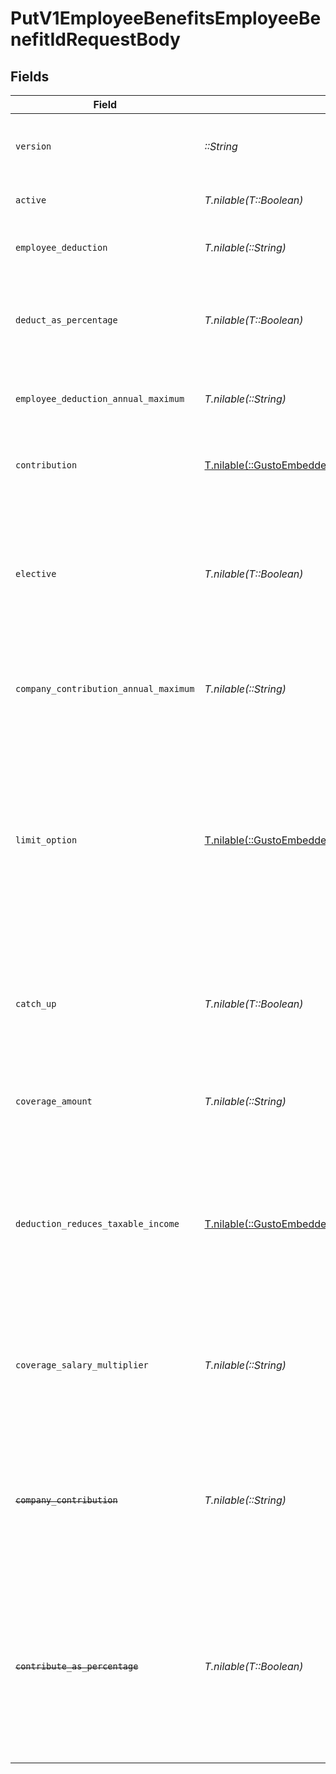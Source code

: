 # PutV1EmployeeBenefitsEmployeeBenefitIdRequestBody


## Fields

| Field                                                                                                                                                                                                                                | Type                                                                                                                                                                                                                                 | Required                                                                                                                                                                                                                             | Description                                                                                                                                                                                                                          |
| ------------------------------------------------------------------------------------------------------------------------------------------------------------------------------------------------------------------------------------ | ------------------------------------------------------------------------------------------------------------------------------------------------------------------------------------------------------------------------------------ | ------------------------------------------------------------------------------------------------------------------------------------------------------------------------------------------------------------------------------------ | ------------------------------------------------------------------------------------------------------------------------------------------------------------------------------------------------------------------------------------ |
| `version`                                                                                                                                                                                                                            | *::String*                                                                                                                                                                                                                           | :heavy_check_mark:                                                                                                                                                                                                                   | The current version of the object. See the [versioning guide](https://docs.gusto.com/embedded-payroll/docs/versioning#object-layer) for information on how to use this field.                                                        |
| `active`                                                                                                                                                                                                                             | *T.nilable(T::Boolean)*                                                                                                                                                                                                              | :heavy_minus_sign:                                                                                                                                                                                                                   | Whether the employee benefit is active.                                                                                                                                                                                              |
| `employee_deduction`                                                                                                                                                                                                                 | *T.nilable(::String)*                                                                                                                                                                                                                | :heavy_minus_sign:                                                                                                                                                                                                                   | The amount to be deducted, per pay period, from the employee's pay.                                                                                                                                                                  |
| `deduct_as_percentage`                                                                                                                                                                                                               | *T.nilable(T::Boolean)*                                                                                                                                                                                                              | :heavy_minus_sign:                                                                                                                                                                                                                   | Whether the employee deduction amount should be treated as a percentage to be deducted from each payroll.                                                                                                                            |
| `employee_deduction_annual_maximum`                                                                                                                                                                                                  | *T.nilable(::String)*                                                                                                                                                                                                                | :heavy_minus_sign:                                                                                                                                                                                                                   | The maximum employee deduction amount per year. A null value signifies no limit.                                                                                                                                                     |
| `contribution`                                                                                                                                                                                                                       | [T.nilable(::GustoEmbedded::Operations::PutV1EmployeeBenefitsEmployeeBenefitIdContribution)](../../models/operations/putv1employeebenefitsemployeebenefitidcontribution.md)                                                          | :heavy_minus_sign:                                                                                                                                                                                                                   | An object representing the type and value of the company contribution.                                                                                                                                                               |
| `elective`                                                                                                                                                                                                                           | *T.nilable(T::Boolean)*                                                                                                                                                                                                              | :heavy_minus_sign:                                                                                                                                                                                                                   | Whether the company contribution is elective (aka "matching"). For `tiered`, `elective_amount`, and `elective_percentage` contribution types this is ignored and assumed to be `true`.                                               |
| `company_contribution_annual_maximum`                                                                                                                                                                                                | *T.nilable(::String)*                                                                                                                                                                                                                | :heavy_minus_sign:                                                                                                                                                                                                                   | The maximum company contribution amount per year. A null value signifies no limit.                                                                                                                                                   |
| `limit_option`                                                                                                                                                                                                                       | [T.nilable(::GustoEmbedded::Operations::PutV1EmployeeBenefitsEmployeeBenefitIdLimitOption)](../../models/operations/putv1employeebenefitsemployeebenefitidlimitoption.md)                                                            | :heavy_minus_sign:                                                                                                                                                                                                                   | Some benefits require additional information to determine<br/>their limit.<br/><br/>`Family` or `Individual`: Applicable to HSA benefit.<br/><br/>`Joint Filing or Single` or `Married and Filing Separately`: Applicable to Dependent Care FSA benefit. |
| `catch_up`                                                                                                                                                                                                                           | *T.nilable(T::Boolean)*                                                                                                                                                                                                              | :heavy_minus_sign:                                                                                                                                                                                                                   | Whether the employee should use a benefit’s "catch up" rate. Only Roth 401k and 401k benefits use this value for employees over 50.                                                                                                  |
| `coverage_amount`                                                                                                                                                                                                                    | *T.nilable(::String)*                                                                                                                                                                                                                | :heavy_minus_sign:                                                                                                                                                                                                                   | The amount that the employee is insured for. Note: company contribution cannot be present if coverage amount is set.                                                                                                                 |
| `deduction_reduces_taxable_income`                                                                                                                                                                                                   | [T.nilable(::GustoEmbedded::Operations::PutV1EmployeeBenefitsEmployeeBenefitIdDeductionReducesTaxableIncome)](../../models/operations/putv1employeebenefitsemployeebenefitiddeductionreducestaxableincome.md)                        | :heavy_minus_sign:                                                                                                                                                                                                                   | Whether the employee deduction reduces taxable income or not. Only valid for Group Term Life benefits. Note: when the value is not "unset", coverage amount and coverage salary multiplier are ignored.                              |
| `coverage_salary_multiplier`                                                                                                                                                                                                         | *T.nilable(::String)*                                                                                                                                                                                                                | :heavy_minus_sign:                                                                                                                                                                                                                   | The coverage amount as a multiple of the employee’s salary. Only applicable for Group Term Life benefits. Note: cannot be set if coverage amount is also set.                                                                        |
| ~~`company_contribution`~~                                                                                                                                                                                                           | *T.nilable(::String)*                                                                                                                                                                                                                | :heavy_minus_sign:                                                                                                                                                                                                                   | : warning: ** DEPRECATED **: This will be removed in a future release, please migrate away from it as soon as possible.<br/><br/>The amount to be paid, per pay period, by the company.                                              |
| ~~`contribute_as_percentage`~~                                                                                                                                                                                                       | *T.nilable(T::Boolean)*                                                                                                                                                                                                              | :heavy_minus_sign:                                                                                                                                                                                                                   | : warning: ** DEPRECATED **: This will be removed in a future release, please migrate away from it as soon as possible.<br/><br/>Whether the company contribution amount should be treated as a percentage to be deducted from each payroll. |